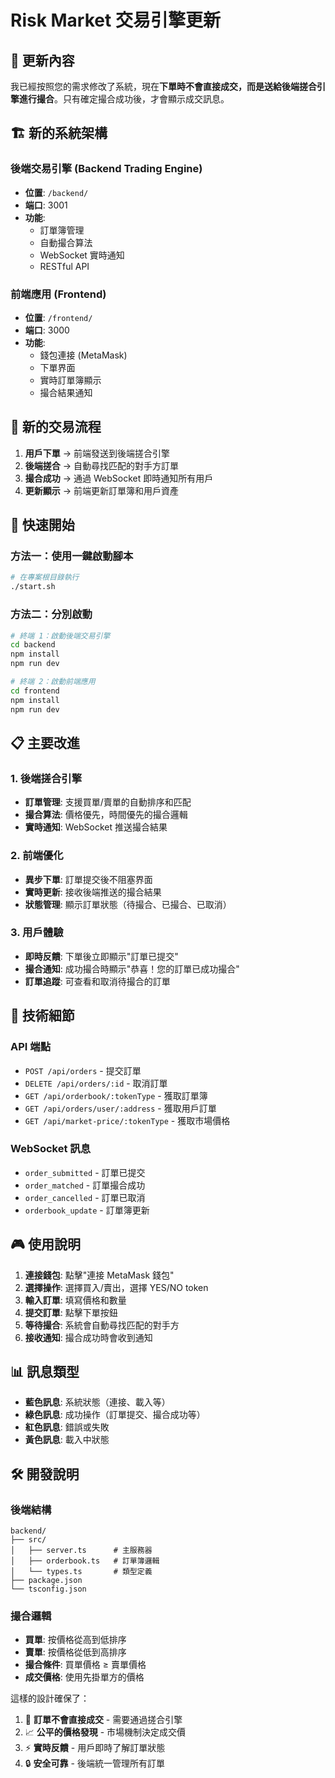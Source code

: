 # Risk Market 交易引擎更新

## 🎯 更新內容

我已經按照您的需求修改了系統，現在**下單時不會直接成交，而是送給後端搓合引擎進行撮合**。只有確定撮合成功後，才會顯示成交訊息。

## 🏗️ 新的系統架構

### 後端交易引擎 (Backend Trading Engine)
- **位置**: `/backend/`
- **端口**: 3001
- **功能**:
  - 訂單簿管理
  - 自動撮合算法
  - WebSocket 實時通知
  - RESTful API

### 前端應用 (Frontend)
- **位置**: `/frontend/`
- **端口**: 3000
- **功能**:
  - 錢包連接 (MetaMask)
  - 下單界面
  - 實時訂單簿顯示
  - 撮合結果通知

## 🔄 新的交易流程

1. **用戶下單** → 前端發送到後端搓合引擎
2. **後端搓合** → 自動尋找匹配的對手方訂單
3. **撮合成功** → 通過 WebSocket 即時通知所有用戶
4. **更新顯示** → 前端更新訂單簿和用戶資產

## 🚀 快速開始

### 方法一：使用一鍵啟動腳本
```bash
# 在專案根目錄執行
./start.sh
```

### 方法二：分別啟動
```bash
# 終端 1：啟動後端交易引擎
cd backend
npm install
npm run dev

# 終端 2：啟動前端應用
cd frontend
npm install  
npm run dev
```

## 📋 主要改進

### 1. 後端搓合引擎
- **訂單管理**: 支援買單/賣單的自動排序和匹配
- **撮合算法**: 價格優先，時間優先的撮合邏輯
- **實時通知**: WebSocket 推送撮合結果

### 2. 前端優化
- **異步下單**: 訂單提交後不阻塞界面
- **實時更新**: 接收後端推送的撮合結果
- **狀態管理**: 顯示訂單狀態（待撮合、已撮合、已取消）

### 3. 用戶體驗
- **即時反饋**: 下單後立即顯示"訂單已提交"
- **撮合通知**: 成功撮合時顯示"恭喜！您的訂單已成功撮合"
- **訂單追蹤**: 可查看和取消待撮合的訂單

## 🔧 技術細節

### API 端點
- `POST /api/orders` - 提交訂單
- `DELETE /api/orders/:id` - 取消訂單
- `GET /api/orderbook/:tokenType` - 獲取訂單簿
- `GET /api/orders/user/:address` - 獲取用戶訂單
- `GET /api/market-price/:tokenType` - 獲取市場價格

### WebSocket 訊息
- `order_submitted` - 訂單已提交
- `order_matched` - 訂單撮合成功
- `order_cancelled` - 訂單已取消
- `orderbook_update` - 訂單簿更新

## 🎮 使用說明

1. **連接錢包**: 點擊"連接 MetaMask 錢包"
2. **選擇操作**: 選擇買入/賣出，選擇 YES/NO token
3. **輸入訂單**: 填寫價格和數量
4. **提交訂單**: 點擊下單按鈕
5. **等待撮合**: 系統會自動尋找匹配的對手方
6. **接收通知**: 撮合成功時會收到通知

## 📊 訊息類型

- **藍色訊息**: 系統狀態（連接、載入等）
- **綠色訊息**: 成功操作（訂單提交、撮合成功等）
- **紅色訊息**: 錯誤或失敗
- **黃色訊息**: 載入中狀態

## 🛠️ 開發說明

### 後端結構
```
backend/
├── src/
│   ├── server.ts      # 主服務器
│   ├── orderbook.ts   # 訂單簿邏輯
│   └── types.ts       # 類型定義
├── package.json
└── tsconfig.json
```

### 撮合邏輯
- **買單**: 按價格從高到低排序
- **賣單**: 按價格從低到高排序
- **撮合條件**: 買單價格 ≥ 賣單價格
- **成交價格**: 使用先掛單方的價格

這樣的設計確保了：
1. 🎯 **訂單不會直接成交** - 需要通過搓合引擎
2. 📈 **公平的價格發現** - 市場機制決定成交價
3. ⚡ **實時反饋** - 用戶即時了解訂單狀態
4. 🔒 **安全可靠** - 後端統一管理所有訂單
